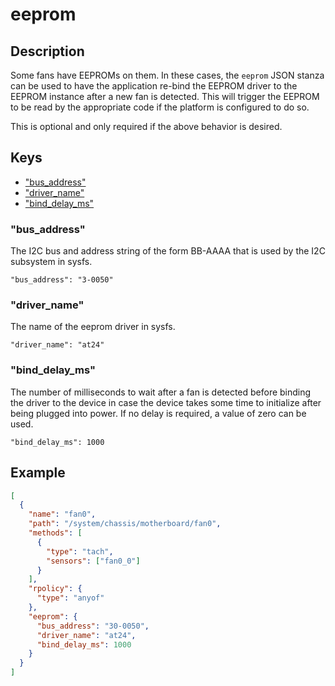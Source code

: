 # eeprom

## Description

Some fans have EEPROMs on them. In these cases, the `eeprom` JSON stanza can be
used to have the application re-bind the EEPROM driver to the EEPROM instance
after a new fan is detected. This will trigger the EEPROM to be read by the
appropriate code if the platform is configured to do so.

This is optional and only required if the above behavior is desired.

## Keys

- ["bus_address"](#bus_address)
- ["driver_name"](#driver_name)
- ["bind_delay_ms"](#bind_delay_ms)

### "bus_address"

The I2C bus and address string of the form BB-AAAA that is used by the I2C
subsystem in sysfs.

```text
"bus_address": "3-0050"
```

### "driver_name"

The name of the eeprom driver in sysfs.

```text
"driver_name": "at24"
```

### "bind_delay_ms"

The number of milliseconds to wait after a fan is detected before binding the
driver to the device in case the device takes some time to initialize after
being plugged into power. If no delay is required, a value of zero can be used.

```text
"bind_delay_ms": 1000
```

## Example

```json
[
  {
    "name": "fan0",
    "path": "/system/chassis/motherboard/fan0",
    "methods": [
      {
        "type": "tach",
        "sensors": ["fan0_0"]
      }
    ],
    "rpolicy": {
      "type": "anyof"
    },
    "eeprom": {
      "bus_address": "30-0050",
      "driver_name": "at24",
      "bind_delay_ms": 1000
    }
  }
]
```
